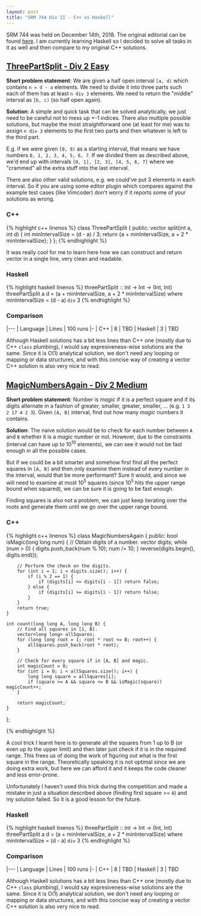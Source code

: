 ```yaml
---
layout: post
title: "SRM 744 Div II - C++ vs Haskell"
---
```


SRM 744 was held on December 14th, 2018. The original editorial can be found
[here](https://www.topcoder.com/blog/single-round-match-744-editorials/). I am currently learning
Haskell so I decided to solve all tasks in it as well and then compare to my original C++ solutions.

## [ThreePartSplit - Div 2 Easy](https://community.topcoder.com/stat?c=problem_statement&pm=15235)

**Short problem statement**: We are given a half open interval `[a, d)` which contains `n = d - a`
elements. We need to divide it into three parts such each of them has at least `n div 3` elements.
We need to return the "middle" interval as `[b, c)` (so half open again).

**Solution**: A simple and quick task that can be solved analytically, we just need to be
careful not to mess up +-1 indices. There also multiple possible solutions, but maybe the most
straightforward one (at least for me) was to assign `n div 3` elements to the first two parts and
then whatever is left to the third part.

E.g. if we were given `[0, 8)` as a starting interval, that means we have
numbers `0, 1, 2, 3, 4, 5, 6, 7`. If we divided them as described above, we'd end up with intervals
`[0, 1], [2, 3], [4, 5, 6, 7]` where we "crammed" all the extra stuff into the last interval.

There are also other valid solutions, e.g. we could've put 3 elements in each interval. So if
you are using some editor plugin which compares against the example test cases (like Vimcoder) don't
worry if it reports some of your solutions as wrong.


### C++

{% highlight c++ linenos %}
class ThreePartSplit
{
public:
    vector <int> split(int a, int d) {
        int minIntervalSize = (d - a) / 3;
        return {a + minIntervalSize, a + 2 * minIntervalSize};
    }
};
{% endhighlight %}

It was really cool for me to learn here how we can construct and return vector in a single line,
very clean and readable.

### Haskell

{% highlight haskell linenos %}
threePartSplit :: Int -> Int -> (Int, Int)
threePartSplit a d = (a + minIntervalSize, a + 2 * minIntervalSize)
    where minIntervalSize = (d - a) `div` 3
{% endhighlight %}

### Comparison

|---
| Language | Lines | 100 runs
|-
| C++ | 8 | TBD
| Haskell | 3 | TBD

Although Haskell solutions has a bit less lines than C++ one (mostly due to C++ `class` plumbing),
I would say expresiveness-wise solutions are the same. Since it is O(1) analytical solution, we
don't need any looping or mapping or data structures, and with this concise way of 
creating a vector C++ solution is also very nice to read.

## [MagicNumbersAgain - Div 2 Medium](https://community.topcoder.com/stat?c=problem_statement&pm=15235)

**Short problem statement**: Number is _magic_ if it is a perfect square and if its digits alternate
in a fashion of greater, smaller, greater, smaller, ... (e.g. `1 3 2 17 4 2 3`). Given `[A, B]`
interval, find out how many _magic_ numbers it contains.

**Solution**: The naive solution would be to check for each number between `A` and `B` whether it
is a _magic_ number or not. However, due to the constraints (interval can have up to 
10<sup>10</sup> elements), we can see it would not be fast enough in all the possible cases.

But if we could be a bit smarter and somehow first find all the perfect squares in `[A, B]` and
then only examine them instead of every number in the interval, would that be more performant?
Sure it would, and since we will need to examine at most 10<sup>5</sup> squares 
(since 10<sup>5</sup> hits the upper range bound when squared), we can be sure it is going to
be fast enough.

Finding squares is also not a problem, we can just keep iterating over the roots and generate them
until we go over the upper range bound.

### C++

{% highlight c++ linenos %}
class MagicNumbersAgain
{
public:
    bool isMagic(long long num) {
        // Obtain digits of a number.
        vector<int> digits;
        while (num > 0) {
            digits.push_back(num % 10);
            num /= 10;
        }
        reverse(digits.begin(), digits.end());

        // Perform the check on the digits.
        for (int i = 1; i < digits.size(); i++) {
            if (i % 2 == 1) {
                if (digits[i] <= digits[i - 1]) return false;
            } else {
                if (digits[i] >= digits[i - 1]) return false;
            }
        }
        return true;
    }

    int count(long long A, long long B) {
        // Find all squares in [1, B].
        vector<long long> allSquares;
        for (long long root = 1; root * root <= B; root++) {
            allSquares.push_back(root * root);
        }

        // Check for every square if in [A, B] and magic.
        int magicCount = 0;
        for (int i = 0; i < allSquares.size(); i++) {
            long long square = allSquares[i];
            if (square >= A && square <= B && isMagic(square)) magicCount++;
        }

        return magicCount;
    }
};

{% endhighlight %}

A cool trick I learnt here is to generate all the squares from 1 up to B (or even up to the upper
limit) and then later just check if it is in the required range. This frees us of doing the work
of figuring out what is the first square in the range. Theoretically speaking it is not optimal 
since we are doing extra work, but here we can afford it and it keeps the code cleaner and less
error-prone.

Unfortunately I haven't used this trick during the competition and made a mistake in just a
situation described above (finding first square >= `A`) and my solution failed. So it is a good
lesson for the future.

### Haskell

{% highlight haskell linenos %}
threePartSplit :: Int -> Int -> (Int, Int)
threePartSplit a d = (a + minIntervalSize, a + 2 * minIntervalSize)
    where minIntervalSize = (d - a) `div` 3
{% endhighlight %}

### Comparison

|---
| Language | Lines | 100 runs
|-
| C++ | 8 | TBD
| Haskell | 3 | TBD

Although Haskell solutions has a bit less lines than C++ one (mostly due to C++ `class` plumbing),
I would say expresiveness-wise solutions are the same. Since it is O(1) analytical solution, we
don't need any looping or mapping or data structures, and with this concise way of 
creating a vector C++ solution is also very nice to read.

